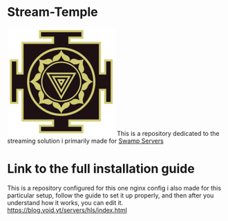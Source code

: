 # Stream-Temple
<img src="temple.png" width="250" height="250">
This is a repository dedicated to the streaming solution i primarily made for <a href="https://swampservers.net/"> Swamp Servers</a>

# Link to the full installation guide
This is a repository configured for this one nginx config i also made for this particular setup, follow the guide to set it up properly, and then after you understand how it works, you can edit it.
https://blog.void.yt/servers/hls/index.html
